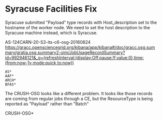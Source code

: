 Syracuse Facilities Fix
=======================

Syracuse submitted "Payload" type records with Host_description set to the hostname of the worker node.  We need to set the host description to the Syracuse machine instead, which is Syracuse.

 AS-124CARN-20-S3-its-c6-osg-20160824
https://gracc.opensciencegrid.org/kibana/app/kibana#/doc/gracc.osg.summary/gratia.osg.summary2-oim/JobUsageRecordSummary?id=992946121&_g=(refreshInterval:(display:Off,pause:!f,value:0),time:(from:now-1y,mode:quick,to:now))

```
AS*
AAF*
ARCH*
BFAS*
```

The CRUSH-OSG looks like a different problem.  It looks like those records are coming from regular jobs through a CE, but the ResourceType is being reported as "Payload" rather than "Batch"

CRUSH-OSG*

